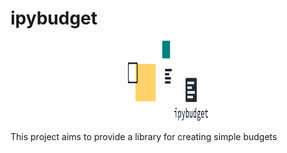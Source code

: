 # ipybudget

 <p align="center">
  <img width="128" height="128" src="misc/header.png">
</p>

This project aims to provide a library for creating simple budgets 

